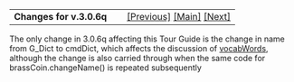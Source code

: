 <table width="100%" data-border="0" data-cellspacing="0"
data-cellpadding="3" data-bgcolor="#C0C0C0">
<colgroup>
<col style="width: 50%" />
<col style="width: 50%" />
</colgroup>
<tbody>
<tr>
<td style="text-align: left;"><strong>Changes for v.3.0.6q<br />
</strong></td>
<td style="text-align: right;"><a
href="changesforv3_0_7.htm">[Previous]</a> <a
href="generalintroduction.htm">[Main]</a> <a
href="changesformay2004.htm">[Next]</a></td>
</tr>
</tbody>
</table>

  
The only change in 3.0.6q affecting this Tour Guide is the change in
name from G_Dict to cmdDict, which affects the discussion of
[vocabWords](vocabwords.htm), although the change is also carried
through when the same code for brassCoin.changeName() is repeated
subsequently  
